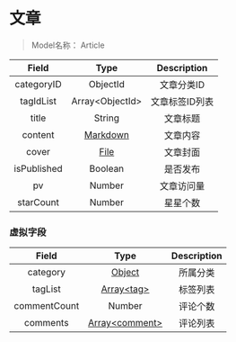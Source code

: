 # 文章

> Model名称： Article

|    Field    |              Type               |  Description   |
| :---------: | :-----------------------------: | :------------: |
| categoryID  |            ObjectId             |   文章分类ID   |
|  tagIdList  |        Array\<ObjectId\>        | 文章标签ID列表 |
|    title    |             String              |    文章标题    |
|   content   | [Markdown](/database/#markdown) |    文章内容    |
|    cover    |     [File](/database/#file)     |    文章封面    |
| isPublished |             Boolean             |    是否发布    |
|     pv      |             Number              |   文章访问量   |
|  starCount  |             Number              |    星星个数    |

### 虚拟字段

|    Field     |               Type               | Description |
| :----------: | :------------------------------: | :---------: |
|   category   |     [Object](./category.md)      |  所属分类   |
|   tagList    |     [Array\<tag\>](./tag.md)     |  标签列表   |
| commentCount |              Number              |  评论个数   |
|   comments   | [Array\<comment\>](./comment.md) |  评论列表   |


